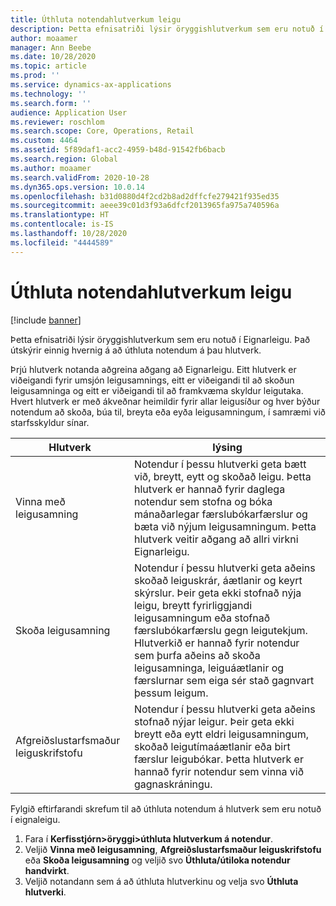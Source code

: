 ```yaml
---
title: Úthluta notendahlutverkum leigu
description: Þetta efnisatriði lýsir öryggishlutverkum sem eru notuð í Eignarleigu. Það útskýrir einnig hvernig á að úthluta notendum á þau hlutverk.
author: moaamer
manager: Ann Beebe
ms.date: 10/28/2020
ms.topic: article
ms.prod: ''
ms.service: dynamics-ax-applications
ms.technology: ''
ms.search.form: ''
audience: Application User
ms.reviewer: roschlom
ms.search.scope: Core, Operations, Retail
ms.custom: 4464
ms.assetid: 5f89daf1-acc2-4959-b48d-91542fb6bacb
ms.search.region: Global
ms.author: moaamer
ms.search.validFrom: 2020-10-28
ms.dyn365.ops.version: 10.0.14
ms.openlocfilehash: b31d0880d4f2cd2b8ad2dffcfe279421f935ed35
ms.sourcegitcommit: aeee39c01d3f93a6dfcf2013965fa975a740596a
ms.translationtype: HT
ms.contentlocale: is-IS
ms.lasthandoff: 10/28/2020
ms.locfileid: "4444589"
---
```

# <a name="assign-lease-user-roles"></a>Úthluta notendahlutverkum leigu

[!include [banner](../includes/banner.md)]

Þetta efnisatriði lýsir öryggishlutverkum sem eru notuð í Eignarleigu. Það útskýrir einnig hvernig á að úthluta notendum á þau hlutverk.

Þrjú hlutverk notanda aðgreina aðgang að Eignarleigu. Eitt hlutverk er viðeigandi fyrir umsjón leigusamnings, eitt er viðeigandi til að skoðun leigusamninga og eitt er viðeigandi til að framkvæma skyldur leigutaka. Hvert hlutverk er með ákveðnar heimildir fyrir allar leigusíður og hver býður notendum að skoða, búa til, breyta eða eyða leigusamningum, í samræmi við starfsskyldur sínar.

| Hlutverk           | lýsing |
|----------------|-------------|
| Vinna með leigusamning | Notendur í þessu hlutverki geta bætt við, breytt, eytt og skoðað leigu. Þetta hlutverk er hannað fyrir daglega notendur sem stofna og bóka mánaðarlegar færslubókarfærslur og bæta við nýjum leigusamningum. Þetta hlutverk veitir aðgang að allri virkni Eignarleigu. |
| Skoða leigusamning     | Notendur í þessu hlutverki geta aðeins skoðað leiguskrár, áætlanir og keyrt skýrslur. Þeir geta ekki stofnað nýja leigu, breytt fyrirliggjandi leigusamningum eða stofnað færslubókarfærslu gegn leigutekjum. Hlutverkið er hannað fyrir notendur sem þurfa aðeins að skoða leigusamninga, leiguáætlanir og færslurnar sem eiga sér stað gagnvart þessum leigum. |
| Afgreiðslustarfsmaður leiguskrifstofu    | Notendur í þessu hlutverki geta aðeins stofnað nýjar leigur. Þeir geta ekki breytt eða eytt eldri leigusamningum, skoðað leigutímaáætlanir eða birt færslur leigubókar. Þetta hlutverk er hannað fyrir notendur sem vinna við gagnaskráningu. |

Fylgið eftirfarandi skrefum til að úthluta notendum á hlutverk sem eru notuð í eignaleigu.

1. Fara í **Kerfisstjórn\>öryggi\>úthluta hlutverkum á notendur**.
2. Veljið **Vinna með leigusamning**, **Afgreiðslustarfsmaður leiguskrifstofu** eða **Skoða leigusamning** og veljið svo **Úthluta/útiloka notendur handvirkt**.
3. Veljið notandann sem á að úthluta hlutverkinu og velja svo **Úthluta hlutverki**.
